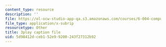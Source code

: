 ```yaml
---
content_type: resource
description: ''
file: https://ol-ocw-studio-app-qa.s3.amazonaws.com/courses/6-004-computation-structures-spring-2017/5d98412dceb152e99200243f27312b92_5BRcFgMJLCs.vtt
file_type: application/x-subrip
resourcetype: Other
title: 3play caption file
uid: 5d98412d-ceb1-52e9-9200-243f27312b92
---
```

